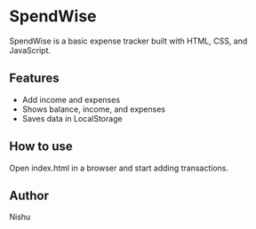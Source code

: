 # SpendWise

SpendWise is a basic expense tracker built with HTML, CSS, and JavaScript.

## Features

- Add income and expenses
- Shows balance, income, and expenses
- Saves data in LocalStorage

## How to use

Open index.html in a browser and start adding transactions.

## Author

Nishu

